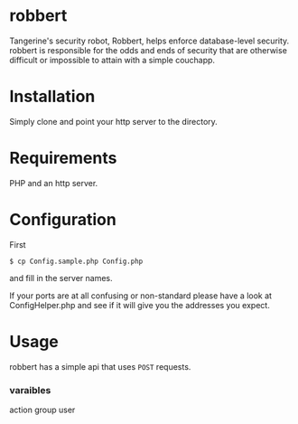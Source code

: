 robbert
=======

Tangerine's security robot, Robbert, helps enforce database-level security. robbert is responsible for the odds and ends of security that are otherwise difficult or impossible to attain with a simple couchapp.

Installation
============

Simply clone and point your http server to the directory.

Requirements
============

PHP and an http server.

Configuration
=============

First 

    $ cp Config.sample.php Config.php

and fill in the server names. 

If your ports are at all confusing or non-standard please have a look at ConfigHelper.php and see if it will give you the addresses you expect.

Usage
=====

robbert has a simple api that uses `POST` requests.

### varaibles

   action
   group
   user

